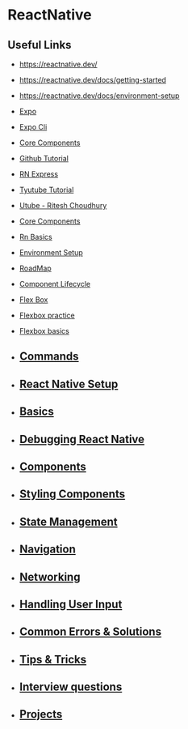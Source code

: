 # ReactNative

## Useful Links

- https://reactnative.dev/
- https://reactnative.dev/docs/getting-started
- https://reactnative.dev/docs/environment-setup
- [Expo](https://docs.expo.dev/)
- [Expo Cli](https://docs.expo.dev/more/expo-cli/)
- [Core Components](https://reactnative.dev/docs/components-and-apis#basic-components)
- [Github Tutorial](https://github.com/ngothanhtung/ReactNative-Tutorials)
- [RN Express](https://www.reactnative.express/environment)
- [Tyutube Tutorial](https://www.youtube.com/watch?v=0-S5a0eXPoc&t=179s)
- [Utube - Ritesh Choudhury](https://www.youtube.com/watch?v=kGtEax1WQFg&list=PLRAV69dS1uWSjBBJ-egNNOd4mdblt1P4c)
- [Core Components](https://reactnative.dev/docs/components-and-apis)
- [Rn Basics](https://reactnative.dev/docs/tutorial)
- [Environment Setup](https://reactnative.dev/docs/environment-setup)
- [RoadMap](https://roadmap.sh/react-native)
- [Component Lifecycle](https://www.netguru.com/blog/react-native-lifecycle)
- [Flex Box](https://reactnative.dev/docs/flexbox)
- [Flexbox practice](https://yogalayout.com/playground/)
- [Flexbox basics](https://academind.com/tutorials/flexbox-basics-container)

- ## [Commands](https://github.com/siba-x-prasad/ReactNativePlayground/blob/main/readMe/0.Commands.md)
- ## [React Native Setup](https://github.com/siba-x-prasad/ReactNativePlayground/blob/main/readMe/1.ReactNativeSetUp.md)
- ## [Basics](https://github.com/siba-x-prasad/ReactNativePlayground/blob/main/readMe/2.Basics.md)
- ## [Debugging React Native](https://github.com/siba-x-prasad/ReactNativePlayground/blob/main/readMe/3.debuggingReactNativeApps.md)
- ## [Components](https://github.com/siba-x-prasad/ReactNativePlayground/blob/main/readMe/4.Components.md)
- ## [Styling Components](https://github.com/siba-x-prasad/ReactNativePlayground/blob/main/readMe/5.stylingComponents.md)
- ## [State Management](https://github.com/siba-x-prasad/ReactNativePlayground/blob/main/readMe/6.stateManagementAndRedux.md)
- ## [Navigation](https://github.com/siba-x-prasad/ReactNativePlayground/blob/main/readMe/7.navigation.md)
- ## [Networking](https://github.com/siba-x-prasad/ReactNativePlayground/blob/main/readMe/8.networking.md)
- ## [Handling User Input](https://github.com/siba-x-prasad/ReactNativePlayground/blob/main/readMe/9.handlingUserInput.md)
- ## [Common Errors & Solutions](https://github.com/siba-x-prasad/ReactNativePlayground/blob/main/readMe/16.CommonErrorsAndSolutions.md)
- ## [Tips & Tricks](https://github.com/siba-x-prasad/ReactNativePlayground/blob/main/readMe/15.otherTipsAndTricks.md)
- ## [Interview questions](https://github.com/siba-x-prasad/ReactNativePlayground/blob/main/readMe/17.InterviewQuestions.md)
- ## [Projects](https://github.com/siba-x-prasad/ReactNativePlayground/blob/main/readMe/18.Projects.md)

